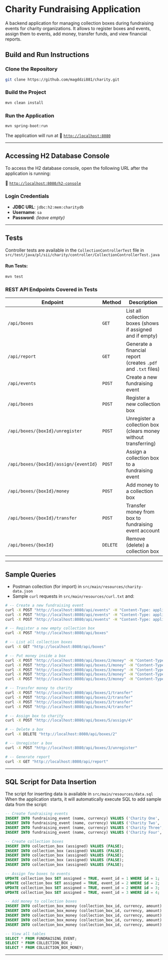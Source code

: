# Charity Fundraising Application

A backend application for managing collection boxes during fundraising events for charity organizations. It allows to register boxes and events, assign them to events, add money, transfer funds, and view financial reports.

## Build and Run Instructions

### Clone the Repository
```bash
git clone https://github.com/magddzi881/charity.git
```

### Build the Project
```bash
mvn clean install
```

### Run the Application
```bash
mvn spring-boot:run
```

The application will run at 🔗 [`http://localhost:8080`](http://localhost:8080)

---

## Accessing H2 Database Console

To access the H2 database console, open the following URL after the application is running:

🔗 [`http://localhost:8080/h2-console`](http://localhost:8080/h2-console)

### Login Credentials

- **JDBC URL**: `jdbc:h2:mem:charitydb`
- **Username**: `sa`
- **Password**: *(leave empty)*

---

## Tests

Controller tests are available in the `CollectionControllerTest` file in `src/test/java/pl/sii/charity/controller/CollectionControllerTest.java`

#### Run Tests:
```bash
mvn test
```

### REST API Endpoints Covered in Tests


| Endpoint                              | Method   | Description                                                     |
| ------------------------------------- | -------- | --------------------------------------------------------------- |
| `/api/boxes`                          | `GET`    | List all collection boxes (shows if assigned and if empty)      |
| `/api/report`                         | `GET`    | Generate a financial report (creates `.pdf` and `.txt` files)   |
| `/api/events`                         | `POST`   | Create a new fundraising event                                  |
| `/api/boxes`                          | `POST`   | Register a new collection box                                   |
| `/api/boxes/{boxId}/unregister`       | `POST`   | Unregister a collection box (clears money without transferring) |
| `/api/boxes/{boxId}/assign/{eventId}` | `POST`   | Assign a collection box to a fundraising event                  |
| `/api/boxes/{boxId}/money`            | `POST`   | Add money to a collection box                                   |
| `/api/boxes/{boxId}/transfer`         | `POST`   | Transfer money from box to fundraising event account            |
| `/api/boxes/{boxId}`                  | `DELETE` | Remove (delete) a collection box                                |

---

## Sample Queries

- Postman collection (for import) in `src/main/resources/charity-data.json`
- Sample `curl` requests in `src/main/resources/curl.txt` and:


``` bash
# -- Create a new fundraising event
curl -X POST "http://localhost:8080/api/events" -H "Content-Type: application/json" -d "{\"currency\":\"USD\",\"name\":\"Charity Five\"}"
curl -X POST "http://localhost:8080/api/events" -H "Content-Type: application/json" -d "{\"currency\":\"EUR\",\"name\":\"Charity Six\"}"
curl -X POST "http://localhost:8080/api/events" -H "Content-Type: application/json" -d "{\"currency\":\"USD\",\"name\":\"Charity Seven\"}"

# -- Register a new empty collection box
curl -X POST "http://localhost:8080/api/boxes"

# -- List all collection boxes
curl -X GET "http://localhost:8080/api/boxes"

# -- Put money inside a box
curl -X POST "http://localhost:8080/api/boxes/2/money" -H "Content-Type: application/json" -d "{\"currency\":\"EUR\",\"amount\":4.00}"
curl -X POST "http://localhost:8080/api/boxes/1/money" -H "Content-Type: application/json" -d "{\"currency\":\"PLN\",\"amount\":11.20}"
curl -X POST "http://localhost:8080/api/boxes/3/money" -H "Content-Type: application/json" -d "{\"currency\":\"EUR\",\"amount\":24.50}"
curl -X POST "http://localhost:8080/api/boxes/3/money" -H "Content-Type: application/json" -d "{\"currency\":\"PLN\",\"amount\":4.20}"
curl -X POST "http://localhost:8080/api/boxes/3/money" -H "Content-Type: application/json" -d "{\"currency\":\"PLN\",\"amount\":9.10}"

# -- Transfer money to charity
curl -X POST "http://localhost:8080/api/boxes/1/transfer"
curl -X POST "http://localhost:8080/api/boxes/2/transfer"
curl -X POST "http://localhost:8080/api/boxes/3/transfer"
curl -X POST "http://localhost:8080/api/boxes/4/transfer"

# -- Assign box to charity
curl -X POST "http://localhost:8080/api/boxes/5/assign/4"

# -- Delete a box
curl -X DELETE "http://localhost:8080/api/boxes/2"

# -- Unregister a box
curl -X POST "http://localhost:8080/api/boxes/3/unregister"

# -- Generate report
curl -X GET "http://localhost:8080/api/report"

```

---

## SQL Script for Data Insertion
The script for inserting data is available in `src/main/resources/data.sql` When the application starts, it will automatically execute SQL to add sample data from the script:
```sql
-- Create fundraising events
INSERT INTO fundraising_event (name, currency) VALUES ('Charity One', 'EUR');
INSERT INTO fundraising_event (name, currency) VALUES ('Charity Two', 'USD');
INSERT INTO fundraising_event (name, currency) VALUES ('Charity Three', 'USD');
INSERT INTO fundraising_event (name, currency) VALUES ('Charity Four', 'PLN');

-- Create collection boxes
INSERT INTO collection_box (assigned) VALUES (FALSE);
INSERT INTO collection_box (assigned) VALUES (FALSE);
INSERT INTO collection_box (assigned) VALUES (FALSE);
INSERT INTO collection_box (assigned) VALUES (FALSE);
INSERT INTO collection_box (assigned) VALUES (FALSE);

-- Assign few boxes to events
UPDATE collection_box SET assigned = TRUE, event_id = 1 WHERE id = 1;
UPDATE collection_box SET assigned = TRUE, event_id = 2 WHERE id = 2;
UPDATE collection_box SET assigned = TRUE, event_id = 2 WHERE id = 3;
UPDATE collection_box SET assigned = TRUE, event_id = 3 WHERE id = 4;

-- Add money to collection boxes
INSERT INTO collection_box_money (collection_box_id, currency, amount) VALUES (1, 'EUR', 50.00);
INSERT INTO collection_box_money (collection_box_id, currency, amount) VALUES (2, 'USD', 20.00);
INSERT INTO collection_box_money (collection_box_id, currency, amount) VALUES (2, 'EUR', 10.00);
INSERT INTO collection_box_money (collection_box_id, currency, amount) VALUES (3, 'USD', 5.50);
INSERT INTO collection_box_money (collection_box_id, currency, amount) VALUES (4, 'PLN', 100.00);

-- View all tables
SELECT * FROM FUNDRAISING_EVENT;
SELECT * FROM COLLECTION_BOX ;
SELECT * FROM COLLECTION_BOX_MONEY;
```
---
